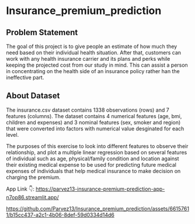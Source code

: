 # Insurance_premium_prediction

## Problem Statement
The goal of this project is to give people an estimate of how much they need based on their individual health situation. After that, customers can work with any health
insurance carrier and its plans and perks while keeping the projected cost from our study in mind. This can assist a person in concentrating on the health side of an
insurance policy rather han the ineffective part.

## About Dataset
The insurance.csv dataset contains 1338 observations (rows) and 7 features (columns). The dataset contains 4 numerical features (age, bmi, children and expenses) and 3 nominal features (sex, smoker and region) that were converted into factors with numerical value desginated for each level.

The purposes of this exercise to look into different features to observe their relationship, and plot a multiple linear regression based on several features of individual such as age, physical/family condition and location against their existing medical expense to be used for predicting future medical expenses of individuals that help medical insurance to make decision on charging the premium.

App Link 👇:
https://parvez13-insurance-premium-prediction-app-n7op86.streamlit.app/


https://github.com/Parvez13/Insurance_premium_prediction/assets/66157611/b15cc437-a2c1-4b06-8def-59d0334d14d6

